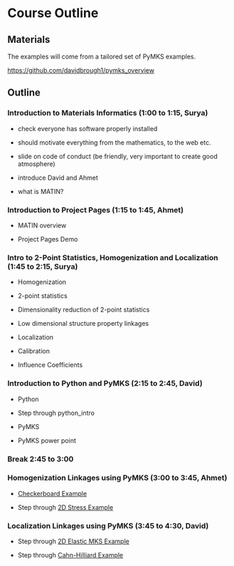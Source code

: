 # Course Outline

## Materials

The examples will come from a tailored set of PyMKS examples.

https://github.com/davidbrough1/pymks_overview

## Outline

### Introduction to Materials Informatics (1:00 to 1:15, Surya)

 * check everyone has software properly installed

 * should motivate everything from the mathematics, to the web etc.

 * slide on code of conduct (be friendly, very important to create good atmosphere)

 * introduce David and Ahmet

 * what is MATIN?

### Introduction to Project Pages (1:15 to 1:45, Ahmet)

 * MATIN overview

 * Project Pages Demo

### Intro to 2-Point Statistics, Homogenization and Localization (1:45 to 2:15, Surya)

 * Homogenization

  * 2-point statistics

  * Dimensionality reduction of 2-point statistics

  * Low dimensional structure property linkages

 * Localization

  * Calibration

  * Influence Coefficients

### Introduction to Python and PyMKS (2:15 to 2:45, David)

 * Python

  * Step through python_intro

 * PyMKS

  * PyMKS power point

### Break 2:45 to 3:00

### Homogenization Linkages using PyMKS (3:00 to 3:45, Ahmet)

 * [Checkerboard Example](http://nbviewer.ipython.org/github/materialsinnovation/pymks/blob/develop/notebooks/checker_board.ipynb)

 * Step through [2D Stress Example](http://nbviewer.ipython.org/github/materialsinnovation/pymks/blob/develop/notebooks/stress_homogenization_2D.ipynb)

### Localization Linkages using PyMKS (3:45 to 4:30, David)

 * Step through [2D Elastic MKS Example](http://materialsinnovation.github.io/pymks/rst/elasticity_2D.html)

 * Step through [Cahn-Hilliard Example](http://materialsinnovation.github.io/pymks/rst/cahn_hilliard.html)
